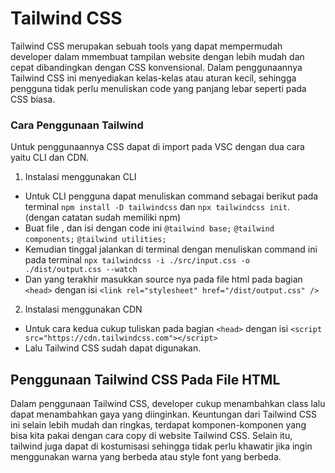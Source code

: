 # Tailwind CSS

Tailwind CSS merupakan sebuah tools yang dapat mempermudah developer dalam mmembuat tampilan website dengan lebih mudah dan cepat dibandingkan dengan CSS konvensional. Dalam penggunaannya Tailwind CSS ini menyediakan kelas-kelas atau aturan kecil, sehingga pengguna tidak perlu menuliskan code yang panjang lebar seperti pada CSS biasa.

### Cara Penggunaan Tailwind

Untuk penggunaannya CSS dapat di import pada VSC dengan dua cara yaitu CLI dan CDN.

1. Instalasi menggunakan CLI

- Untuk CLI pengguna dapat menuliskan command sebagai berikut pada terminal `npm install -D tailwindcss` dan `npx tailwindcss init`. (dengan catatan sudah memiliki npm)
- Buat file , dan isi dengan code ini
  `@tailwind base;`
  `@tailwind components;`
  `@tailwind utilities;`
- Kemudian tinggal jalankan di terminal dengan menuliskan command ini pada terminal `npx tailwindcss -i ./src/input.css -o ./dist/output.css --watch`
- Dan yang terakhir masukkan source nya pada file html pada bagian `<head>` dengan isi `<link rel="stylesheet" href="/dist/output.css" />`

2. Instalasi menggunakan CDN

- Untuk cara kedua cukup tuliskan pada bagian `<head>` dengan isi `<script src="https://cdn.tailwindcss.com"></script>`
- Lalu Tailwind CSS sudah dapat digunakan.

## Penggunaan Tailwind CSS Pada File HTML

Dalam penggunaan Tailwind CSS, developer cukup menambahkan class lalu dapat menambahkan gaya yang diinginkan. Keuntungan dari Tailwind CSS ini selain lebih mudah dan ringkas, terdapat komponen-komponen yang bisa kita pakai dengan cara copy di website Tailwind CSS. Selain itu, tailwind juga dapat di kostumisasi sehingga tidak perlu khawatir jika ingin menggunakan warna yang berbeda atau style font yang berbeda.
